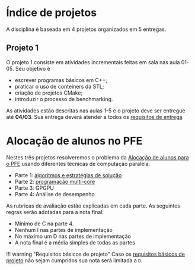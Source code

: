 # Índice de projetos

A disciplina é baseada em 4 projetos organizados em 5 entregas.

## Projeto 1

O projeto 1 consiste em atividades incrementais feitas em sala nas aula 01-05. Seu objetivo é

* escrever programas básicos em C++;
* praticar o uso de conteiners da STL;
* criação de projetos CMake;
* introduzir o processo de benchmarking.

As atividades estão descritas nas aulas 1-5 e o projeto deve ser entregue até **04/03**. Sua entrega deverá atender a todos os [requisitos de entrega](checklist)

# Alocação de alunos no PFE

Nestes três projetos resolveremos o problema da [Alocação de alunos para o PFE](projeto-pfe.md) usando diferentes técnicas de computação paralela.

* Parte 1: [algoritmos e estratégias de solução](projeto-algoritmos.md)
* Parte 2: [programação multi-core](projeto-multi-core.md)
* Parte 3: GPGPU
* Parte 4: Análise de desempenho

As rubricas de avaliação estão explicadas em cada parte. As seguintes regras serão adotadas para a nota final:

* Mínimo de C na parte 4.
* Nenhum I nas partes de implementação
* No máximo um D nas partes de implementação
* A nota final é a média simples de todas as partes

!!! warning "Requisitos básicos de projeto"
    Caso os [requisitos básicos de projeto](checklist.md) não sejam cumpridos sua nota será limitada a `D`.
